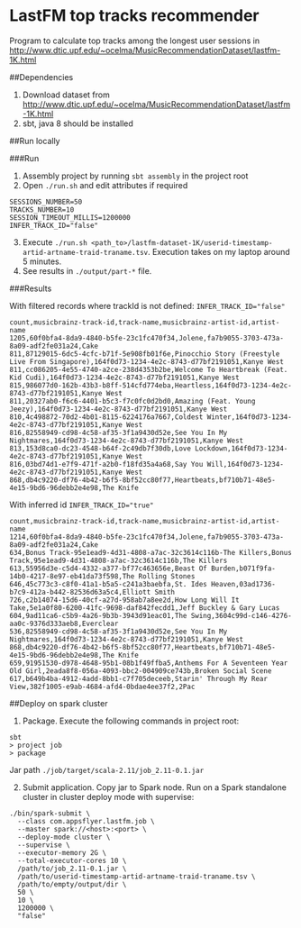 LastFM top tracks recommender
=====================================
Program to calculate top tracks among the longest user sessions in http://www.dtic.upf.edu/~ocelma/MusicRecommendationDataset/lastfm-1K.html

##Dependencies
1. Download dataset from http://www.dtic.upf.edu/~ocelma/MusicRecommendationDataset/lastfm-1K.html
2. sbt, java 8 should be installed

##Run locally

###Run
1. Assembly project by running `sbt assembly` in the project root
2. Open `./run.sh` and edit attributes if required
```
SESSIONS_NUMBER=50
TRACKS_NUMBER=10
SESSION_TIMEOUT_MILLIS=1200000
INFER_TRACK_ID="false"
```
3. Execute `./run.sh <path_to>/lastfm-dataset-1K/userid-timestamp-artid-artname-traid-traname.tsv`.
Execution takes on my laptop around 5 minutes.
4. See results in `./output/part-*` file.
 
###Results

With filtered records where trackId is not defined: `INFER_TRACK_ID="false"`
```
count,musicbrainz-track-id,track-name,musicbrainz-artist-id,artist-name
1205,60f0bfa4-8da9-4840-b5fe-23c1fc470f34,Jolene,fa7b9055-3703-473a-8a09-adf2fe031a24,Cake
811,87129015-6dc5-4cfc-b71f-5e908fb01f6e,Pinocchio Story (Freestyle Live From Singapore),164f0d73-1234-4e2c-8743-d77bf2191051,Kanye West
811,cc086205-4e55-4740-a2ce-238d4353b2be,Welcome To Heartbreak (Feat. Kid Cudi),164f0d73-1234-4e2c-8743-d77bf2191051,Kanye West
815,986077d0-162b-43b3-b8ff-514cfd774eba,Heartless,164f0d73-1234-4e2c-8743-d77bf2191051,Kanye West
811,20327ab0-f6c6-4401-b5c3-f7c0fc0d2bd0,Amazing (Feat. Young Jeezy),164f0d73-1234-4e2c-8743-d77bf2191051,Kanye West
810,4c498872-70d2-4b01-8115-6224176a7667,Coldest Winter,164f0d73-1234-4e2c-8743-d77bf2191051,Kanye West
816,82558949-cd98-4c58-af35-3f1a9430d52e,See You In My Nightmares,164f0d73-1234-4e2c-8743-d77bf2191051,Kanye West
813,153d8ca0-dc23-4548-b64f-2c49db7f30db,Love Lockdown,164f0d73-1234-4e2c-8743-d77bf2191051,Kanye West
816,03bd74d1-e7f9-471f-a2b0-f18fd35a4a68,Say You Will,164f0d73-1234-4e2c-8743-d77bf2191051,Kanye West
868,db4c9220-df76-4b42-b6f5-8bf52cc80f77,Heartbeats,bf710b71-48e5-4e15-9bd6-96debb2e4e98,The Knife
```

With inferred id `INFER_TRACK_ID="true"`
```
count,musicbrainz-track-id,track-name,musicbrainz-artist-id,artist-name
1214,60f0bfa4-8da9-4840-b5fe-23c1fc470f34,Jolene,fa7b9055-3703-473a-8a09-adf2fe031a24,Cake
634,Bonus Track-95e1ead9-4d31-4808-a7ac-32c3614c116b-The Killers,Bonus Track,95e1ead9-4d31-4808-a7ac-32c3614c116b,The Killers
613,55956d3e-c5d4-4332-a377-bf77c463656e,Beast Of Burden,b071f9fa-14b0-4217-8e97-eb41da73f598,The Rolling Stones
646,45c773c3-c8f0-41a1-b5a5-c241a3baebfa,St. Ides Heaven,03ad1736-b7c9-412a-b442-82536d63a5c4,Elliott Smith
726,c2b14074-15d6-40cf-a27d-958ab7a8ee2d,How Long Will It Take,5e1a0f80-6200-41fc-9698-daf842fecdd1,Jeff Buckley & Gary Lucas
604,9ad11ca6-c5b9-4a26-9b3b-3943d91eac01,The Swing,3604c99d-c146-4276-aa0c-9376d333aeb8,Everclear
536,82558949-cd98-4c58-af35-3f1a9430d52e,See You In My Nightmares,164f0d73-1234-4e2c-8743-d77bf2191051,Kanye West
868,db4c9220-df76-4b42-b6f5-8bf52cc80f77,Heartbeats,bf710b71-48e5-4e15-9bd6-96debb2e4e98,The Knife
659,91951530-d978-4648-95b1-08b1f49ffba5,Anthems For A Seventeen Year Old Girl,2eada8f8-056a-4093-bbc2-004909ce743b,Broken Social Scene
617,b649b4ba-4912-4add-8bb1-c7f705deceeb,Starin' Through My Rear View,382f1005-e9ab-4684-afd4-0bdae4ee37f2,2Pac
```

##Deploy on spark cluster

1. Package. Execute the following commands in project root:
```
sbt
> project job
> package
```
Jar path `./job/target/scala-2.11/job_2.11-0.1.jar`

2. Submit application. Copy jar to Spark node.
Run on a Spark standalone cluster in cluster deploy mode with supervise:
```
./bin/spark-submit \
  --class com.appsflyer.lastfm.job \
  --master spark://<host>:<port> \
  --deploy-mode cluster \
  --supervise \
  --executor-memory 2G \
  --total-executor-cores 10 \
  /path/to/job_2.11-0.1.jar \
  /path/to/userid-timestamp-artid-artname-traid-traname.tsv \
  /path/to/empty/output/dir \
  50 \
  10 \
  1200000 \
  "false"
```

